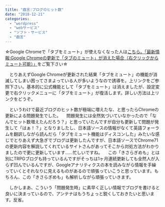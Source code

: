```yaml
---
title: "戯言:ブログのヒット数"
date: "2018-12-21"
categories: 
  - "wordpress"
  - "webサービス"
  - "ソフト・サービス"
  - "戯言"
---
```


☆Google Chromeで「タブをミュート」が使えなくなった人は[こちら。「最新情報:Google Chromeの更新で「タブのミュート」が消えた場合（右クリックからミュート可能）」](https://techblog.show-ya.blue/?p=3196)をご覧下さい☆

　とりあえずGoogle Chromeが更新された結果「タブをミュート」の機能が消滅してしまい困ってさまよっている人が多いようなので誘導を。上リンクをご参照下さい。基本的に公式機能として「タブをミュート」は消えましたが、設定変更で右クリックメニューに「タブをミュート」が復活します。詳しい方法は上リンクをどうぞ。

　というわけで最近ブログのヒット数が極端に増えたな、と思ったらChromeの更新による問題発生でした。 　問題発生には全然気づいていなかったので「なんでヒット数増えたんだろう？」と思っていたんですが自分も更新して問題が発生して「はぁ！？」となりましたし、日本語ソースの情報がなくて英語フォーラムを翻訳しながら読んだら「タブをミュート機能はディスコンした」みたいな感じでとりあえず大急ぎでブログは更新したんですが、日本語ソースでChrome71の更新内容を解説してくれているサイトさんがあってそこから対処方法がわかりましたので更に更新しています……忙しいですね。 　この「きさらぎめも」とは別にTRPGブログも持っているんですがそっちは1ヶ月連続更新しても全然人が入らず凹んでいるんですが、Googleアナリティクスの本を読みながら情報を手繰っていくとそれなりに見えるものがあるので頑張っていこうと思っています。もちろん、この「きさらぎめも」も解析しながら頑張っていきます。

　しかしまあ、こういう「問題発生時」に素早く正しい情報でブログを書けると良いに決まっているので、アンテナはもうちょっと鋭くしておきたいと思います。反省。
